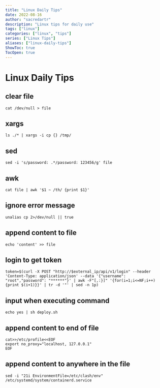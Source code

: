 ```yaml
---
title: "Linux Daily Tips"
date: 2022-08-16
author: "sacredartr"
description: "Linux tips for daily use"
tags: ["linux"]
categories: ["linux", "tips"]
series: ["Linux Tips"]
aliases: ["linux-daily-tips"]
ShowToc: true
TocOpen: true
---
```


# Linux Daily Tips

## clear file
```console
cat /dev/null > file
```

## xargs 
```console
ls ./* | xargs -i cp {} /tmp/
```

## sed
```console
sed -i 's/password: .*/password: 123456/g' file
```

## awk
```console
cat file | awk '$1 ~ /th/ {print $1}'
```

## ignore error message
```console
unalias cp 2>/dev/null || true
```

## append content to file
```console
echo 'content' >> file
```

## login to get token
```
token=$(curl -X POST "http://$external_ip/api/v1/login" --header 'Content-Type: application/json' --data '{"username": "root","password": "******"}' | awk -F"[,:}]" '{for(i=1;i<=NF;i++){print $(i+1)}}' | tr -d '"' | sed -n 1p)
```

## input when executing command
```console
echo yes | sh deploy.sh
```

## append content to end of file
```console
cat>>/etc/profile<<EOF
export no_proxy="localhost, 127.0.0.1"
EOF
```

## append content to anywhere in the file
```console
sed -i "21i EnvironmentFile=/etc/clash/env" /etc/systemd/system/containerd.service
```
